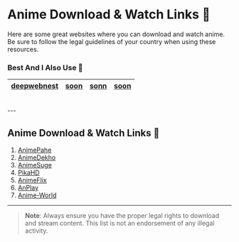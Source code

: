 # Anime Download & Watch Links 🎥

Here are some great websites where you can download and watch anime. Be sure to follow the legal guidelines of your country when using these resources.

### Best And I Also Use 💖

| **[deepwebnest](https://deepwebnest.com/)**      | **[soon](#)**  |    **[sonn](#)**      | **[soon](#)**  |  
|-------------------|------------------|-------------------|------------------|
<br>
---

## **Anime Download & Watch Links** 🍿

1. [AnimePahe](https://animepahe.ru/anime)
2. [AnimeDekho](https://animedekho.net/category/anime/)
3. [AnimeSuge](https://animesuge.to/home)
4. [PikaHD](https://pikahd.com/)
5. [AnimeFlix](https://animeflix.website/)
6. [AnPlay](https://anplay.in/)
7. [Anime-World](https://anime-world.in/)

---

> **Note**: Always ensure you have the proper legal rights to download and stream content. This list is not an endorsement of any illegal activity.
